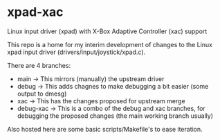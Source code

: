 # xpad-xac
Linux input driver (xpad) with X-Box Adaptive Controller (xac) support

This repo is a home for my interim development of changes to the Linux xpad input driver (drivers/input/joystick/xpad.c).

There are 4 branches:

 - main -> This mirrors (manually) the upstream driver
 - debug -> This adds chagnes to make debugging a bit easier (some output to dmesg)
 - xac -> This has the changes proposed for upstream merge
 - debug-xac -> This is a combo of the debug and xac branches, for debugging the proposed changes (the main working branch usually)
 
Also hosted here are some basic scripts/Makefile's to ease iteration.
